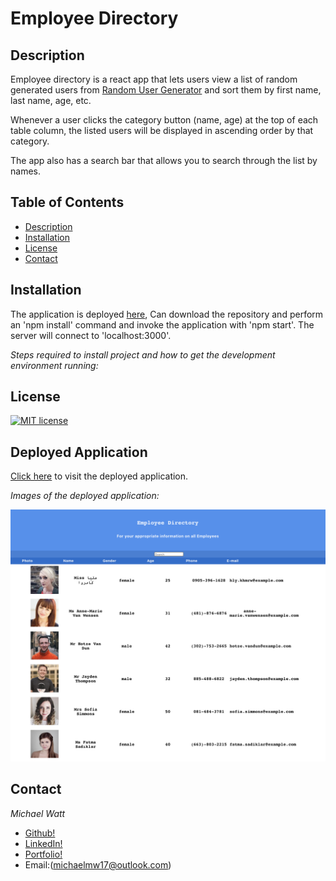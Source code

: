 # Employee Directory

## Description

Employee directory is a react app that lets users view a list of random generated users from [Random User Generator](https://randomuser.me/) 
and sort them by first name, last name, age, etc.

Whenever a user clicks the category button (name, age) at the top of each table column, the listed users will be displayed in ascending order by that category.

The app also has  a search bar that allows you to search through the list by names.

## Table of Contents
* [Description](#description)
* [Installation](#installation)
* [License](#license)
* [Contact](#contact)

## Installation

The application is deployed [here](https://michaelmw17.github.io/react-employee-directory/), Can download the repository and perform an 'npm install' command and invoke the application with 'npm start'. The server will connect to 'localhost:3000'.

*Steps required to install project and how to get the development environment running:*
## License

[![MIT license](https://img.shields.io/badge/License-MIT-blue.svg)](https://lbesson.mit-license.org/)


## Deployed Application

[Click here](https://michaelmw17.github.io/react-employee-directory/) to visit the deployed application.

*Images of the deployed application:*

![Employee Tracker](./public/Screenshot.png) 
## Contact

_Michael Watt_

- [Github!](https://github.com/Michaelmw17)
- [LinkedIn!](https://www.linkedin.com/in/michael-watt-6a76961b3/)
- [Portfolio!](http://michaelmw17.github.io/)
- Email:(michaelmw17@outlook.com)
